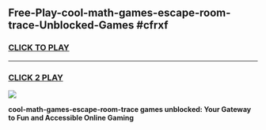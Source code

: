 
## Free-Play-cool-math-games-escape-room-trace-Unblocked-Games #cfrxf
<h3>
<a href="https://news.freeplayer.one?title=cool-math-games-escape-room-trace&ref=8M">CLICK TO PLAY</a></h3>
<hr>

<h3>
<a href="https://news.freeplayer.one?title=cool-math-games-escape-room-trace&ref=8M">CLICK 2 PLAY</a>
  
</h3>

<a href="https://news.freeplayer.one?title=cool-math-games-escape-room-trace&ref=8M"><img src="https://clearcache.store/games.png"></a>


**cool-math-games-escape-room-trace games unblocked: Your Gateway to Fun and Accessible Online Gaming**
